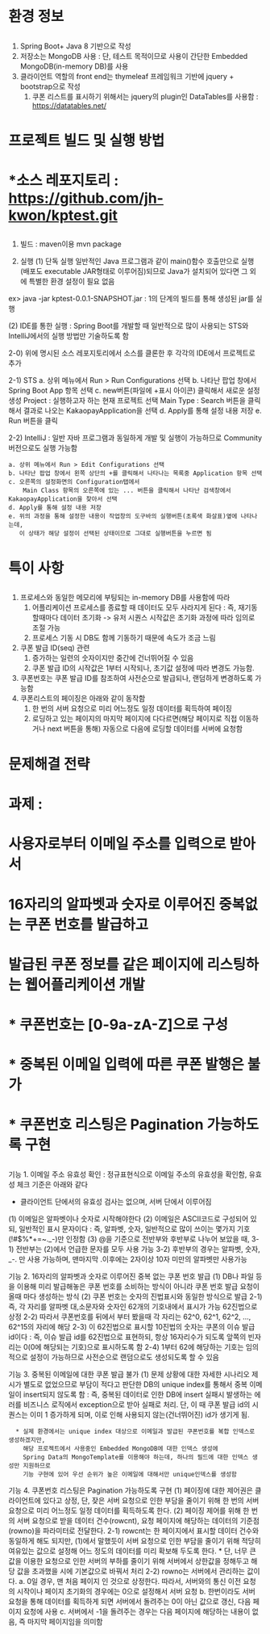 ##
# 환경 정보
##
1. Spring Boot+ Java 8 기반으로 작성
2. 저장소는 MongoDB 사용
    : 단, 테스트 목적이므로 사용이 간단한 Embedded MongoDB(in-memory DB)를 사용
3. 클라이언트 역할의 front end는 thymeleaf 프레임워크 기반에 jquery + bootstrap으로 작성
    1) 쿠폰 리스트를 표시하기 위해서는 jquery의 plugin인 DataTables를 사용함
    : https://datatables.net/

##
# 프로젝트 빌드 및 실행 방법
#       *소스 레포지토리 : https://github.com/jh-kwon/kptest.git
##
1. 빌드 : maven이용
mvn package

2. 실행
(1) 단독 실행
일반적인 Java 프로그램과 같이 main()함수 호출만으로 실행(배포도 executable JAR형태로 이루어짐)되므로
Java가 설치되어 있다면 그 외에 특별한 환경 설정이 필요 없음

ex> java -jar kptest-0.0.1-SNAPSHOT.jar
: 1의 단계의 빌드를 통해 생성된 jar를 실행

(2) IDE를 통한 실행
: Spring Boot를 개발할 때 일반적으로 많이 사용되는 STS와 IntelliJ에서의 실행 방법만 기술하도록 함

2-0) 위에 명시된 소스 레포지토리에서 소스를 클론한 후 각각의 IDE에서 프로젝트로 추가

2-1) STS
    a. 상위 메뉴에서 Run > Run Configurations 선택
    b. 나타난 팝업 창에서 Spring Boot App 항목 선택
    c. new버튼(파일에 +표시 아이콘) 클릭해서 새로운 설정 생성
        Project : 실행하고자 하는 현재 프로젝트 선택
        Main Type : Search 버튼을 클릭해서 결과로 나오는 KakaopayApplication을 선택
    d. Apply를 통해 설정 내용 저장
    e. Run 버튼을 클릭


2-2) IntelliJ
 : 일반 자바 프로그램과 동일하게 개발 및 실행이 가능하므로 Community버전으로도 실행 가능함

    a. 상위 메뉴에서 Run > Edit Configurations 선택
    b. 나타난 팝업 창에서 왼쪽 상단의 +를 클릭해서 나타나는 목록중 Application 항목 선택
    c. 오른쪽의 설정화면의 Configuration탭에서
        Main Class 항목의 오른쪽에 있는 ... 버튼을 클릭해서 나타난 검색창에서 KakaopayApplication을 찾아서 선택
    d. Apply를 통해 설정 내용 저장
    e. 위의 과정을 통해 설정한 내용이 작업창의 도구바의 실행버튼(초록색 화살표)옆에 나타나는데,
       이 상태가 해당 설정이 선택된 상태이므로 그대로 실행버튼을 누르면 됨

##
# 특이 사항
##
1. 프로세스와 동일한 메모리에 부팅되는 in-memory DB를 사용함에 따라
    1) 어플리케이션 프로세스를 종료할 때 데이터도 모두 사라지게 된다
     : 즉, 재기동 할때마다 데이터 초기화 -> 유저 시퀀스 시작값은 초기화 과정에 따라 임의로 조절 가능
    2) 프로세스 기동 시 DB도 함께 기동하기 때문에 속도가 조금 느림
2. 쿠폰 발급 ID(seq) 관련
    1) 증가하는 일련의 숫자이지만 중간에 건너뛰어질 수 있음
    2) 쿠폰 발급 ID의 시작값은 1부터 시작되나, 초기값 설정에 따라 변경도 가능함.
3. 쿠폰번호는 쿠폰 발급 ID를 참조하여 사전순으로 발급되나, 랜덤하게 변경하도록 가능함
4. 쿠폰리스트의 페이징은 아래와 같이 동작함
    1) 한 번의 서버 요청으로 미리 어느정도 일정 데이터를 획득하여 페이징
    2) 로딩하고 있는 페이지의 마지막 페이지에 다다르면(해당 페이지로 직접 이동하거나 next 버튼을 통해)
       자동으로 다음에 로딩할 데이터를 서버에 요청함


##
# 문제해결 전략
# 과제 :
#    사용자로부터 이메일 주소를 입력으로 받아서
#    16자리의 알파벳과 숫자로 이루어진 **중복없는** 쿠폰 번호를 발급하고
#    발급된 쿠폰 정보를 같은 페이지에 리스팅하는 웹어플리케이션 개발
#       * 쿠폰번호는 [0-9a-zA-Z]으로 구성
#       * 중복된 이메일 입력에 따른 쿠폰 발행은 불가
#       * 쿠폰번호 리스팅은 Pagination 가능하도록 구현
##
기능 1. 이메일 주소 유효성 확인
: 정규표현식으로 이메일 주소의 유효성을 확인함, 유효성 체크 기준은 아래와 같다
* 클라이언트 단에서의 유효성 검사는 없으며, 서버 단에서 이루어짐

(1) 이메일은 알파벳이나 숫자로 시작해야한다
(2) 이메일은 ASCII코드로 구성되어 있되, 일반적인 표시 문자이다
    : 즉, 알파벳, 숫자, 일반적으로 많이 쓰이는 몇가지 기호(!#$%*+=~._-)만 인정함
(3) @을 기준으로 전반부와 후반부로 나누어 보았을 때,
    3-1) 전반부는 (2)에서 언급한 문자를 모두 사용 가능
    3-2) 후반부의 경우는 알파벳, 숫자, _-. 만 사용 가능하며, 맨마지막 .이후에는 2자이상 10자 미만의 알파벳만 사용가능

기능 2. 16자리의 알파벳과 숫자로 이루어진 중복 없는 쿠폰 번호 발급
(1) DB나 파일 등을 이용해 미리 발급해놓은 쿠폰 번호를 소비하는 방식이 아니라
    쿠폰 번호 발급 요청이 올때 마다 생성하는 방식
(2) 쿠폰 번호는 숫자의 진법표시와 동일한 방식으로 발급
    2-1) 즉, 각 자리를 알파벳 대,소문자와 숫자인 62개의 기호내에서 표시가 가능 62진법으로 상정
    2-2) 따라서 쿠폰번호를 뒤에서 부터 봤을때 각 자리는 62^0, 62^1, 62^2, ..., 62^15의 자리에 해당
    2-3) 이 62진법으로 표시할 10진법의 숫자는 쿠폰의 이슈 발급 id이다
        : 즉, 이슈 발급 id를 62진법으로 표현하되, 항상 16자리수가 되도록 앞쪽의 빈자리는 0(0에 해당되는 기호)으로 표시하도록 함
    2-4) 1부터 62에 해당하는 기호는 임의적으로 설정이 가능하므로 사전순으로 랜덤으로도 생성되도록 할 수 있음

기능 3. 중복된 이메일에 대한 쿠폰 발급 불가
(1) 문제 상황에 대한 자세한 시나리오 제시가 별도로 없었으므로
    부담이 적다고 판단한 DB의 unique index를 통해서 중복 이메일이 insert되지 않도록 함
    : 즉, 중복된 데이터로 인한 DB에 insert 실패시 발생하는 에러를 비즈니스 로직에서 exception으로 받아 실패로 처리.
      단, 이 때 쿠폰 발급 id의 시퀀스는 이미 1 증가하게 되며, 이로 인해 사용되지 않는(건너뛰어진) id가 생기게 됨.

      * 실제 환경에서는 unique index 대상으로 이메일과 발급된 쿠폰번호를 복합 인덱스로 생성하겠지만,
        해당 프로젝트에서 사용중인 Embedded MongoDB에 대한 인덱스 생성에
        Spring Data의 MongoTemplate를 이용해야 하는데, 하나의 필드에 대한 인덱스 생성만 지원하므로
        기능 구현에 있어 우선 순위가 높은 이메일에 대해서만 unique인덱스를 생성함

기능 4. 쿠폰번호 리스팅은 Pagination 가능하도록 구현
(1) 페이징에 대한 제어권은 클라이언트에 있다고 상정,
    단, 잦은 서버 요청으로 인한 부담을 줄이기 위해 한 번의 서버 요청으로 미리 어느정도 일정 데이터를 획득하도록 한다.
(2) 페이징 제어를 위해 한 번의 서버 요청으로 받을 데이터 건수(rowcnt), 요청 페이지에 해당하는 데이터의 기준점(rowno)을 파라미터로 전달한다.
    2-1) rowcnt는 한 페이지에서 표시할 데이터 건수와 동일하게 해도 되지만, (1)에서 말했듯이 서버 요청으로 인한 부담을 줄이기 위해
         적당히 여유있는 값으로 설정해 어느 정도의 데이터를 미리 확보해 두도록 한다.
         * 단, 너무 큰 값을 이용한 요청으로 인한 서버의 부하를 줄이기 위해 서버에서 상한값을 정해두고 해당 값을 초과했을 시에 기본값으로 바꿔서 처리
    2-2) rowno는 서버에서 관리하는 값이다.
         a. 0일 경우, 맨 처음 페이지 인 것으로 상정한다.
            따라서, 서버와의 통신 이전 요청의 시작이나 페이지 초기화의 경우에는 0으로 설정해서 서버 요청
         b. 한번이라도 서버 요청을 통해 데이터를 획득하게 되면 서버에서 돌려주는 0이 아닌 값으로 갱신, 다음 페이지 요청에 사용
         c. 서버에서 -1을 돌려주는 경우는 다음 페이지에 해당하는 내용이 없음, 즉 마지막 페이지임을 의미함